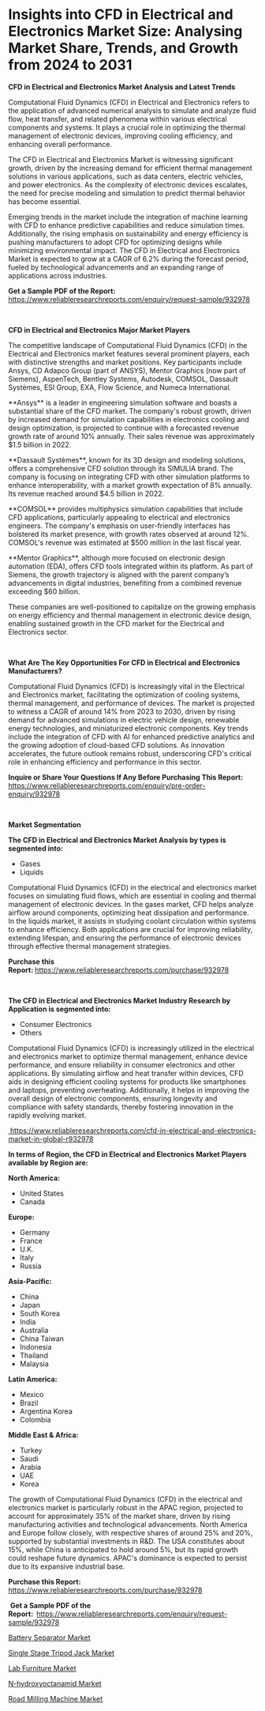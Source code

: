 <p><h1>Insights into CFD in Electrical and Electronics Market Size: Analysing Market Share, Trends, and Growth from 2024 to 2031</h1></p><p><strong>CFD in Electrical and Electronics Market Analysis and Latest Trends</strong></p>
<p><p>Computational Fluid Dynamics (CFD) in Electrical and Electronics refers to the application of advanced numerical analysis to simulate and analyze fluid flow, heat transfer, and related phenomena within various electrical components and systems. It plays a crucial role in optimizing the thermal management of electronic devices, improving cooling efficiency, and enhancing overall performance.</p><p>The CFD in Electrical and Electronics Market is witnessing significant growth, driven by the increasing demand for efficient thermal management solutions in various applications, such as data centers, electric vehicles, and power electronics. As the complexity of electronic devices escalates, the need for precise modeling and simulation to predict thermal behavior has become essential.</p><p>Emerging trends in the market include the integration of machine learning with CFD to enhance predictive capabilities and reduce simulation times. Additionally, the rising emphasis on sustainability and energy efficiency is pushing manufacturers to adopt CFD for optimizing designs while minimizing environmental impact. The CFD in Electrical and Electronics Market is expected to grow at a CAGR of 6.2% during the forecast period, fueled by technological advancements and an expanding range of applications across industries.</p></p>
<p><strong>Get a Sample PDF of the Report:&nbsp;</strong> <a href="https://www.reliableresearchreports.com/enquiry/request-sample/932978?utm_campaign=33&utm_medium=2&utm_source=Github&utm_content=ia&utm_term=25122024&utm_id=cfd-in-electrical-and-electronics">https://www.reliableresearchreports.com/enquiry/request-sample/932978</a></p>
<p>&nbsp;</p>
<p><strong>CFD in Electrical and Electronics Major Market Players</strong></p>
<p><p>The competitive landscape of Computational Fluid Dynamics (CFD) in the Electrical and Electronics market features several prominent players, each with distinctive strengths and market positions. Key participants include Ansys, CD Adapco Group (part of ANSYS), Mentor Graphics (now part of Siemens), AspenTech, Bentley Systems, Autodesk, COMSOL, Dassault Systèmes, ESI Group, EXA, Flow Science, and Numeca International.</p><p>**Ansys** is a leader in engineering simulation software and boasts a substantial share of the CFD market. The company's robust growth, driven by increased demand for simulation capabilities in electronics cooling and design optimization, is projected to continue with a forecasted revenue growth rate of around 10% annually. Their sales revenue was approximately $1.5 billion in 2022.</p><p>**Dassault Systèmes**, known for its 3D design and modeling solutions, offers a comprehensive CFD solution through its SIMULIA brand. The company is focusing on integrating CFD with other simulation platforms to enhance interoperability, with a market growth expectation of 8% annually. Its revenue reached around $4.5 billion in 2022.</p><p>**COMSOL** provides multiphysics simulation capabilities that include CFD applications, particularly appealing to electrical and electronics engineers. The company's emphasis on user-friendly interfaces has bolstered its market presence, with growth rates observed at around 12%. COMSOL's revenue was estimated at $500 million in the last fiscal year.</p><p>**Mentor Graphics**, although more focused on electronic design automation (EDA), offers CFD tools integrated within its platform. As part of Siemens, the growth trajectory is aligned with the parent company’s advancements in digital industries, benefiting from a combined revenue exceeding $60 billion.</p><p>These companies are well-positioned to capitalize on the growing emphasis on energy efficiency and thermal management in electronic device design, enabling sustained growth in the CFD market for the Electrical and Electronics sector.</p></p>
<p>&nbsp;</p>
<p><strong>What Are The Key Opportunities For CFD in Electrical and Electronics Manufacturers?</strong></p>
<p><p>Computational Fluid Dynamics (CFD) is increasingly vital in the Electrical and Electronics market, facilitating the optimization of cooling systems, thermal management, and performance of devices. The market is projected to witness a CAGR of around 14% from 2023 to 2030, driven by rising demand for advanced simulations in electric vehicle design, renewable energy technologies, and miniaturized electronic components. Key trends include the integration of CFD with AI for enhanced predictive analytics and the growing adoption of cloud-based CFD solutions. As innovation accelerates, the future outlook remains robust, underscoring CFD's critical role in enhancing efficiency and performance in this sector.</p></p>
<p><strong>Inquire or Share Your Questions If Any Before Purchasing This Report:</strong> <a href="https://www.reliableresearchreports.com/enquiry/pre-order-enquiry/932978?utm_campaign=33&utm_medium=2&utm_source=Github&utm_content=ia&utm_term=25122024&utm_id=cfd-in-electrical-and-electronics">https://www.reliableresearchreports.com/enquiry/pre-order-enquiry/932978</a></p>
<p>&nbsp;</p>
<p><strong>Market Segmentation</strong></p>
<p><strong>The CFD in Electrical and Electronics Market Analysis by types is segmented into:</strong></p>
<p><ul><li>Gases</li><li>Liquids</li></ul></p>
<p><p>Computational Fluid Dynamics (CFD) in the electrical and electronics market focuses on simulating fluid flows, which are essential in cooling and thermal management of electronic devices. In the gases market, CFD helps analyze airflow around components, optimizing heat dissipation and performance. In the liquids market, it assists in studying coolant circulation within systems to enhance efficiency. Both applications are crucial for improving reliability, extending lifespan, and ensuring the performance of electronic devices through effective thermal management strategies.</p></p>
<p><strong>Purchase this Report:&nbsp;</strong><a href="https://www.reliableresearchreports.com/purchase/932978?utm_campaign=33&utm_medium=2&utm_source=Github&utm_content=ia&utm_term=25122024&utm_id=cfd-in-electrical-and-electronics">https://www.reliableresearchreports.com/purchase/932978</a></p>
<p>&nbsp;</p>
<p><strong>The CFD in Electrical and Electronics Market Industry Research by Application is segmented into:</strong></p>
<p><ul><li>Consumer Electronics</li><li>Others</li></ul></p>
<p><p>Computational Fluid Dynamics (CFD) is increasingly utilized in the electrical and electronics market to optimize thermal management, enhance device performance, and ensure reliability in consumer electronics and other applications. By simulating airflow and heat transfer within devices, CFD aids in designing efficient cooling systems for products like smartphones and laptops, preventing overheating. Additionally, it helps in improving the overall design of electronic components, ensuring longevity and compliance with safety standards, thereby fostering innovation in the rapidly evolving market.</p></p>
<p><a href="https://www.reliableresearchreports.com/cfd-in-electrical-and-electronics-market-in-global-r932978?utm_campaign=33&utm_medium=2&utm_source=Github&utm_content=ia&utm_term=25122024&utm_id=cfd-in-electrical-and-electronics">&nbsp;https://www.reliableresearchreports.com/cfd-in-electrical-and-electronics-market-in-global-r932978</a></p>
<p><strong>In terms of Region, the CFD in Electrical and Electronics Market Players available by Region are:</strong></p>
<p>
    <p> <strong> North America: </strong>
        <ul>
            <li>United States</li>
            <li>Canada</li>
        </ul>
        </p> 
    <p> <strong> Europe: </strong>
        <ul>
            <li>Germany</li>
            <li>France</li>
            <li>U.K.</li>
            <li>Italy</li>
            <li>Russia</li>
        </ul>
        </p> 
    <p> <strong> Asia-Pacific: </strong>
        <ul>
            <li>China</li>
            <li>Japan</li>
            <li>South Korea</li>
            <li>India</li>
            <li>Australia</li>
            <li>China Taiwan</li>
            <li>Indonesia</li>
            <li>Thailand</li>
            <li>Malaysia</li>
        </ul>
        </p> 
    <p> <strong> Latin America: </strong>
        <ul>
            <li>Mexico</li>
            <li>Brazil</li>
            <li>Argentina Korea</li>
            <li>Colombia</li>
        </ul>
        </p> 
    <p> <strong> Middle East & Africa: </strong>
        <ul>
            <li>Turkey</li>
            <li>Saudi</li>
            <li>Arabia</li>
            <li>UAE</li>
            <li>Korea</li>
        </ul>
    </p>
    </p>
<p><p>The growth of Computational Fluid Dynamics (CFD) in the electrical and electronics market is particularly robust in the APAC region, projected to account for approximately 35% of the market share, driven by rising manufacturing activities and technological advancements. North America and Europe follow closely, with respective shares of around 25% and 20%, supported by substantial investments in R&D. The USA constitutes about 15%, while China is anticipated to hold around 5%, but its rapid growth could reshape future dynamics. APAC's dominance is expected to persist due to its expansive industrial base.</p></p>
<p><strong>Purchase this Report: </strong><a href="https://www.reliableresearchreports.com/purchase/932978?utm_campaign=33&utm_medium=2&utm_source=Github&utm_content=ia&utm_term=25122024&utm_id=cfd-in-electrical-and-electronics">https://www.reliableresearchreports.com/purchase/932978</a></p>
<p>&nbsp;<strong>Get a Sample PDF of the Report:&nbsp;&nbsp;</strong><a href="https://www.reliableresearchreports.com/enquiry/request-sample/932978?utm_campaign=33&utm_medium=2&utm_source=Github&utm_content=ia&utm_term=25122024&utm_id=cfd-in-electrical-and-electronics">https://www.reliableresearchreports.com/enquiry/request-sample/932978</a></p>
<p><strong></strong></p>
<p><p><a href="https://www.linkedin.com/pulse/battery-separator-market-expansion-comprehensive-analysis-qjtse?utm_campaign=33&utm_medium=2&utm_source=Github&utm_content=ia&utm_term=25122024&utm_id=cfd-in-electrical-and-electronics">Battery Separator Market</a></p><p><a href="https://github.com/osbornrdaflalo/Market-Research-Report-List-1/blob/main/single-stage-tripod-jack-market.md?utm_campaign=33&utm_medium=2&utm_source=Github&utm_content=ia&utm_term=25122024&utm_id=cfd-in-electrical-and-electronics">Single Stage Tripod Jack Market</a></p><p><a href="https://www.linkedin.com/pulse/detailed-report-thesize-dynamics-expected-growth-55-cagrof-tiuoc?utm_campaign=33&utm_medium=2&utm_source=Github&utm_content=ia&utm_term=25122024&utm_id=cfd-in-electrical-and-electronics">Lab Furniture Market</a></p><p><a href="https://github.com/lashaunm5st/Market-Research-Report-List-1/blob/main/n-hydroxyoctanamid-market.md?utm_campaign=33&utm_medium=2&utm_source=Github&utm_content=ia&utm_term=25122024&utm_id=cfd-in-electrical-and-electronics">N-hydroxyoctanamid Market</a></p><p><a href="https://www.linkedin.com/pulse/road-milling-machine-market-predictions-taking-consideration-yhgdc?utm_campaign=33&utm_medium=2&utm_source=Github&utm_content=ia&utm_term=25122024&utm_id=cfd-in-electrical-and-electronics">Road Milling Machine Market</a></p></p>